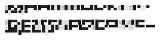 ▒█▀▄▀█ █▀▀█ █▀▀█ █░█ 
▒█▒█▒█ █▄▄█ █▄▄▀ █▀▄ 
▒█░░▒█ ▀░░▀ ▀░▀▀ ▀░▀ 

▒█▀▀▄ █▀▀ ▀█░█▀ █▀▀ █░░ █▀▀█ █▀▀█ █▀▀ █▀▀█ 
▒█░▒█ █▀▀ ░█▄█░ █▀▀ █░░ █░░█ █░░█ █▀▀ █▄▄▀ 
▒█▄▄▀ ▀▀▀ ░░▀░░ ▀▀▀ ▀▀▀ ▀▀▀▀ █▀▀▀ ▀▀▀ ▀░▀▀ 

